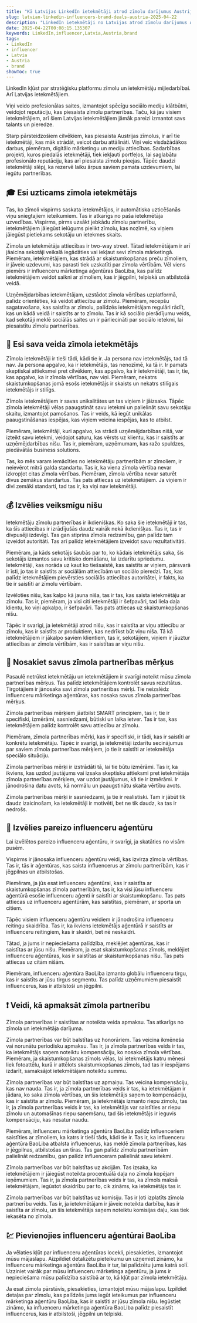 ```yaml
---
title: "Kā Latvijas LinkedIn ietekmētāji atrod zīmolu darījumus Austrijā"
slug: latvian-linkedin-influencers-brand-deals-austria-2025-04-22
description: "LinkedIn ietekmētāji no Latvijas atrod zīmolu darījumus Austrijā, izmantojot nišas tīklu un vietējo valūtu. Uzziniet, kā tas darbojas un kā pievienoties."
date: 2025-04-22T00:08:15.135307
keywords: LinkedIn,influencer,Latvia,Austria,brand
tags:
- LinkedIn
- influencer
- Latvia
- Austria
- brand
showToc: true
---
```


LinkedIn kļūst par stratēģisku platformu zīmolu un ietekmētāju mijiedarbībai. Arī Latvijas ietekmētājiem. 

Viņi veido profesionālas saites, izmantojot spēcīgu sociālo mediju klātbūtni, veidojot reputāciju, kas piesaista zīmolu partnerības. Taču, kā jau visiem ietekmētājiem, arī šiem Latvijas ietekmētājiem jāmāk pareizi izmantot savs talants un pieredze.

Starp pārsteidzošiem cilvēkiem, kas piesaista Austrijas zīmolus, ir arī tie ietekmētāji, kas māk strādāt, veicot darbu attālināti. Viņi veic visdažādākos darbus, piemēram, digitālo mārketingu un mediju attiecības. Sadarbības projekti, kuros piedalās ietekmētāji, tiek iekļauti portfeļos, lai saglabātu profesionālo reputāciju, kas arī piesaista zīmolu pieejas. Tāpēc daudzi ietekmētāji slēpj, ka rezervē laiku ārpus saviem pamata uzdevumiem, lai iegūtu partnerības.


## 🎓 Esi uzticams zīmola ietekmētājs

Tas, ko zīmoli vispirms saskata ietekmētājos, ir automātiska uzticēšanās viņu sniegtajiem ieteikumiem. Tas ir atkarīgs no paša ietekmētāja uzvedības. Vispirms, pirms uzsākt jebkādu zīmolu partnerību, ietekmētājiem jāiegūst ielūgums pielikt zīmolu, kas nozīmē, ka viņiem jāiegūst pietiekams sekotāju un ietekmes skaits.

Zīmola un ietekmētāja attiecības ir two-way street. Tātad ietekmētājam ir arī jāaicina sekotāji veikalā iegādāties vai iekļaut sevi zīmola mārketingā. Piemēram, ietekmētājiem, kas strādā ar skaistumkopšanas preču zīmoliem, ir jāveic uzdevumi, kas parasti tiek uzskatīti par zīmola vērtībām. Vēl viens piemērs ir influenceru mārketinga aģentūras BaoLiba, kas palīdz ietekmētājiem veidot saikni ar zīmoliem, kas ir jēgpilni, telpiskā un atbilstošā veidā.

Uzņēmējdarbības ietekmētājam, uzstādot zīmola vērtības uzplatformā, palīdz orientēties, kā veidot attiecību ar zīmolu. Piemēram, recepšu sagatavošana, kas saistīta ar zīmolu, palīdzēs ietekmētājam regulāri rādīt, kas un kādā veidā ir saistīts ar to zīmolu. Tas ir kā sociālo pierādījumu veids, kad sekotāji meklē sociālās saites un ir pārliecināti par sociālo ietekmi, lai piesaistītu zīmolu partnerības.


## 👔 Esi sava veida zīmola ietekmētājs

Zīmola ietekmētāji ir tieši tādi, kādi tie ir. Ja persona nav ietekmētājs, tad tā nav. Ja persona apgalvo, ka ir ietekmētājs, tas nenozīmē, ka tā ir. Ir pamats skeptiskai attieksmei pret cilvēkiem, kas apgalvo, ka ir ietekmētāji, tas ir, tie, kas apgalvo, ka ir zīmola vērtības, nav viņi. Piemēram, nekatrs skaistumkopšanas jomā esošs ietekmētājs ir skaists un nekatrs stilīgais ietekmētājs ir stilīgs.

Zīmola ietekmētājiem ir savas unikalitātes un tas viņiem ir jāizsaka. Tāpēc zīmola ietekmētāji vēlas paaugstināt savu ietekmi un palielināt savu sekotāju skaitu, izmantojot pamošanos. Tas ir veids, kā iegūt unikālas paaugstināšanas iespējas, kas viņiem veicina iespējas, kas to atbilst.

Piemēram, ietekmētāji, kuri apgalvo, ka strādā uzņēmējdarbības nišā, var izteikt savu ietekmi, veidojot saturu, kas vērsts uz klientu, kas ir saistīts ar uzņēmējdarbības nišu. Tas ir, piemēram, uzņēmumam, kas ražo spuldzes, piedāvātās business solutions.

Tas, ko mēs varam iemācīties no ietekmētāju partnerībām ar zīmoliem, ir neievērot mitrā galda standartu. Tas ir, ka viena zīmola vērtība nevar izkropļot citas zīmola vērtības. Piemēram, zīmola vērtība nevar saturēt divus zemākus standartus.  Tas pats attiecas uz ietekmētājiem. Ja viņiem ir divi zemāki standarti, tad tas ir, ka viņi nav ietekmētāji.


## 💰 Izvēlies veiksmīgu nišu

Ietekmētāju zīmolu partnerības ir ikdienišķas. Ko saka šie ietekmētāji ir tas, ka šīs attiecības ir izrādījušās daudz vairāk nekā ikdienišķas. Tas ir, tas ir divpusēji izdevīgi. Tas gan stiprina zīmola redzamību, gan palīdz tam izveidot autoritāti. Tas arī palīdz ietekmētājiem izveidot savu rezultativitāti.

Piemēram, ja kāds sekotājs šaubās par to, ko kādais ietekmētājs saka, šis sekotājs izmantos savu kritisko domāšanu, lai izdarītu spriedumu. Ietekmētāji, kas norāda uz kaut ko tiešsaistē, kas saistīts ar viņiem, pārsvarā ir īsti, jo tas ir saistīts ar sociālām attiecībām un sociālo pieredzi. Tas, kas palīdz ietekmētājiem pievērsties sociālās attiecības autoritātei, ir fakts, ka tie ir saistīti ar zīmolu vērtībām.

Izvēloties nišu, kas kalpo kā jauna niša, tas ir tas, kas saista ietekmētāju ar zīmolu. Tas ir, piemēram, ja visi citi ietekmētāji ir šefpavāri, tad liela daļa klientu, ko viņi apkalpo, ir šefpavāri. Tas pats attiecas uz skaistumkopšanas nišu. 

Tāpēc ir svarīgi, ja ietekmētāji atrod nišu, kas ir saistīta ar viņu attiecību ar zīmolu, kas ir saistīts ar produktiem, kas nedrīkst būt viņu niša. Tā kā ietekmētājiem ir jākalpo saviem klientiem, tas ir, sekotājiem, viņiem ir jāuztur attiecības ar zīmola vērtībām, kas ir saistītas ar viņu nišu.


## 📢 Nosakiet savus zīmola partnerības mērķus

Pasaulē netrūkst ietekmētāju un ietekmētājiem ir svarīgi noteikt mūsu zīmola partnerības mērķus. Tas palīdz ietekmētājiem kontrolēt savus rezultātus. Tirgotājiem ir jānosaka savi zīmola partnerības mērķi. Tie neizslēdz influenceru mārketinga aģentūras, kas nosaka savus zīmola partnerības mērķus. 

Zīmola partnerības mērķiem jāatbilst SMART principiem, tas ir, tie ir specifiski, izmērāmi, sasniedzami, būtiski un laika ietver. Tas ir tas, kas ietekmētājiem palīdz kontrolēt savu attiecību ar zīmolu.

Piemēram, zīmola partnerības mērķi, kas ir specifiski, ir tādi, kas ir saistīti ar konkrētu ietekmētāju. Tāpēc ir svarīgi, ja ietekmētāji izdarītu secinājumus par saviem zīmola partnerības mērķiem, jo ​​tie ir saistīti ar ietekmētāja speciālo situāciju.

Zīmola partnerības mērķi ir izstrādāti tā, lai tie būtu izmērāmi. Tas ir, ka ikviens, kas uzdod jautājums vai izsaka skeptisku attieksmi pret ietekmētāja zīmola partnerības mērķiem, var uzdot jautājumus, kā tie ir izmērāmi. Ir jānodrošina datu avots, kā normālu un paaugstinātu skaita vērtību avots.

Zīmola partnerības mērķi ir sasniedzami, ja tie ir realistiski. Tam ir jābūt tik daudz izaicinošam, ka ietekmētāji ir motivēti, bet ne tik daudz, ka tas ir nedrošs. 


## 🔌 Izvēlies pareizo influenceru aģentūru

Lai izvēlētos pareizo influenceru aģentūru, ir svarīgi, ja skatāties no visām pusēm. 

Vispirms ir jānosaka influenceru aģentūru veidi, kas izvirza zīmola vērtības. Tas ir, tās ir aģentūras, kas saista influencerus ar zīmolu partnerībām, kas ir jēgpilnas un atbilstošas. 

Piemēram, ja jūs esat influenceru aģentūrai, kas ir saistīta ar skaistumkopšanas zīmola partnerībām, tas ir, ka visi jūsu influenceru aģentūrā esošie influenceru aģenti ir saistīti ar skaistumkopšanu. Tas pats attiecas uz influenceru aģentūrām, kas saistītas, piemēram, ar sporta un citiem. 

Tāpēc visiem influenceru aģentūru veidiem ir jānodrošina influenceru reitingu skaidrība. Tas ir, ka ikviens ietekmētājs aģentūrā ir saistīts ar influenceru reitingiem, kas ir skaidri, bet nē neskaidri. 

Tātad, ja jums ir nepieciešama palīdzība, meklējiet aģentūras, kas ir saistītas ar jūsu nišu. Piemēram, ja esat skaistumkopšanas zīmols, meklējiet influenceru aģentūras, kas ir saistītas ar skaistumkopšanas nišu. Tas pats attiecas uz citām nišām.

Piemēram, influenceru aģentūra BaoLiba izmanto globālu influenceru tirgu, kas ir saistīts ar jūsu tirgus segmentu.  Tas palīdz uzņēmumiem piesaistīt influencerus, kas ir atbilstoši un jēgpilni. 


## ❗ Veidi, kā apmaksāt zīmola partnerību

Zīmola partnerības ir saistītas ar noteikta veida apmaksu. Tas atkarīgs no zīmola un ietekmētāja darījuma. 

Zīmola partnerības var būt balstītas uz honorāriem. Tas veicina ikmēneša vai norunātu periodisku apmaksu. Tas ir, ja zīmola partnerības veids ir tas, ka ietekmētājs saņem noteiktu kompensāciju, ko nosaka zīmola vērtības. Piemēram, ja skaistumkopšanas zīmols vēlas, lai ietekmētājs katru mēnesi liek fotoattēlu, kurā ir attēlots skaistumkopšanas zīmols, tad tas ir iespējams izdarīt, samaksājot ietekmētājam noteiktu summu.

Zīmola partnerības var būt balstītas uz apmaiņu. Tas veicina kompensāciju, kas nav nauda. Tas ir, ja zīmola partnerības veids ir tas, ka ietekmētājam ir jādara, ko saka zīmola vērtības, un šis ietekmētājs saņem to kompensāciju, kas ir saistīta ar zīmolu. Piemēram, ja ietekmētājs izmanto riepu zīmolu, tas ir, ja zīmola partnerības veids ir tas, ka ietekmētājs var saistīties ar riepu zīmolu un automašīnas riepu saņemšanu, tad šis ietekmētājs ir ieguvis kompensāciju, kas nesatur naudu.

Piemēram, influenceru mārketinga aģentūra BaoLiba palīdz influenceriem saistīties ar zīmoliem, ka katrs ir tieši tāds, kādi tie ir. Tas ir, ka influenceru aģentūra BaoLiba atbalsta influencerus, kas meklē zīmola partnerības, kas ir jēgpilnas, atbilstošas un tīras. Tas gan palīdz zīmolu partnerībām palielināt redzamību, gan palīdz influenceram palielināt savu ietekmi. 

Zīmola partnerības var būt balstītas uz akcijām. Tas izsaka, ka ietekmētājiem ir jāiegūst noteikta procentuālā daļa no zīmola kopējam ieņēmumiem. Tas ir, ja zīmola partnerības veids ir tas, ka zīmols maksā ietekmētājam, iegūstot skaidrību par to, cik zināms, ka ietekmētājs tas ir.

Zīmola partnerības var būt balstītas uz komisiju. Tas ir ļoti izplatīts zīmola partnerību veids. Tas ir, ja ietekmētājam ir jāveic noteikta darbība, kas ir saistīta ar zīmolu, un šis ietekmētājs saņem noteiktu komisijas daļu, kas tiek iekasēta no zīmola. 


## 💹 Pievienojies influenceru aģentūrai BaoLiba

Ja vēlaties kļūt par influenceru aģentūras locekli, piesakieties, izmantojot mūsu mājaslapu. Aizpildiet detalizētu pieteikumu un uzņemiet zināmo, ka influenceru mārketinga aģentūra BaoLiba ir tur, lai palīdzētu jums katrā solī. Uzziniet vairāk par mūsu influenceru mārketinga aģentūru, ja jums ir nepieciešama mūsu palīdzība saistībā ar to, kā kļūt par zīmola ietekmētāju. 

Ja esat zīmola pārstāvis, piesakieties, izmantojot mūsu mājaslapu. Izpildiet detaļas par zīmolu, kas palīdzēs jums iegūt ieteikumus par influenceru mārketinga aģentūru BaoLiba, kas ir saistīti ar jūsu zīmola nišu. Iegūstiet zināmo, ka influenceru mārketinga aģentūra BaoLiba palīdz piesaistīt influencerus, kas ir atbilstoši, jēgpilni un telpiski.